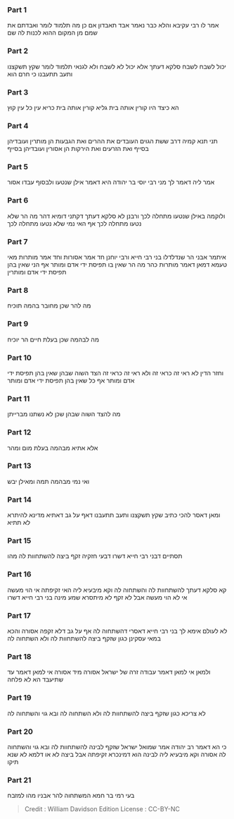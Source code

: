 
### Part 1
אמר לו רבי עקיבא והלא כבר נאמר אבד תאבדון אם כן מה תלמוד לומר ואבדתם את שמם מן המקום ההוא לכנות לה שם

### Part 2
יכול לשבח לשבח סלקא דעתך אלא יכול לא לשבח ולא לגנאי תלמוד לומר שקץ תשקצנו ותעב תתעבנו כי חרם הוא 

### Part 3
הא כיצד היו קורין אותה בית גליא קורין אותה בית כריא עין כל עין קוץ

### Part 4
תני תנא קמיה דרב ששת הגוים העובדים את ההרים ואת הגבעות הן מותרין ועובדיהן בסייף ואת הזרעים ואת הירקות הן אסורין ועובדיהן בסייף

### Part 5
אמר ליה דאמר לך מני רבי יוסי בר יהודה היא דאמר אילן שנטעו ולבסוף עבדו אסור

### Part 6
ולוקמה באילן שנטעו מתחלה לכך ורבנן לא סלקא דעתך דקתני דומיא דהר מה הר שלא נטעו מתחלה לכך אף האי נמי שלא נטעו מתחלה לכך

### Part 7
איתמר אבני הר שנדלדלו בני רבי חייא ורבי יוחנן חד אמר אסורות וחד אמר מותרות מאי טעמא דמאן דאמר מותרות כהר מה הר שאין בו תפיסת ידי אדם ומותר אף הני שאין בהן תפיסת ידי אדם ומותרין

### Part 8
מה להר שכן מחובר בהמה תוכיח

### Part 9
מה לבהמה שכן בעלת חיים הר יוכיח

### Part 10
וחזר הדין לא ראי זה כראי זה ולא ראי זה כראי זה הצד השוה שבהן שאין בהן תפיסת ידי אדם ומותר אף כל שאין בהן תפיסת ידי אדם ומותר

### Part 11
מה להצד השוה שבהן שכן לא נשתנו מברייתן

### Part 12
אלא אתיא מבהמה בעלת מום ומהר

### Part 13
ואי נמי מבהמה תמה ומאילן יבש

### Part 14
ומאן דאסר להכי כתיב שקץ תשקצנו ותעב תתעבנו דאף על גב דאתיא מדינא להיתרא לא תתיא

### Part 15
תסתיים דבני רבי חייא דשרו דבעי חזקיה זקף ביצה להשתחוות לה מהו

### Part 16
קא סלקא דעתך להשתחוות לה והשתחוה לה וקא מיבעיא ליה האי זקיפתה אי הוי מעשה אי לא הוי מעשה אבל לא זקף לא מיתסרא שמע מינה בני רבי חייא דשרו

### Part 17
לא לעולם אימא לך בני רבי חייא דאסרי דהשתחוה לה אף על גב דלא זקפה אסורה והכא במאי עסקינן כגון שזקף ביצה להשתחוות לה ולא השתחוה לה

### Part 18
ולמאן אי למאן דאמר עבודה זרה של ישראל אסורה מיד אסורה אי למאן דאמר עד שתיעבד הא לא פלחה

### Part 19
לא צריכא כגון שזקף ביצה להשתחוות לה ולא השתחוה לה ובא גוי והשתחוה לה

### Part 20
כי הא דאמר רב יהודה אמר שמואל ישראל שזקף לבינה להשתחוות לה ובא גוי והשתחוה לה אסורה וקא מיבעיא ליה לבינה הוא דמינכרא זקיפתה אבל ביצה לא או דלמא לא שנא תיקו

### Part 21
בעי רמי בר חמא המשתחוה להר אבניו מהו למזבח

>Credit : William Davidson Edition
>License : CC-BY-NC